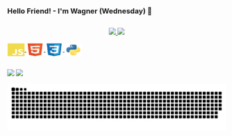 ### Hello Friend! - I'm Wagner (Wednesday) 👋

##

<div align="center">
  <a href="https://github.com/wednesday-rip">
    
  <img height="160em" src="https://github-readme-stats.vercel.app/api?username=wednesday-rip&show_icons=true&theme=dark&include_all_commits=true&count_private=true"/>
  <img height="160em" src="https://github-readme-stats.vercel.app/api/top-langs/?username=wednesday-rip&layout=compact&langs_count=7&theme=dark"/>
</div>

<div style="display: inline_block"><br>

  <img align="center" alt="Wed-Js" height="30" width="40" src="https://raw.githubusercontent.com/devicons/devicon/master/icons/javascript/javascript-plain.svg">
  <img align="center" alt="Wed-HTML" height="30" width="40" src="https://raw.githubusercontent.com/devicons/devicon/master/icons/html5/html5-original.svg">
  <img align="center" alt="Wed-CSS" height="30" width="40" src="https://raw.githubusercontent.com/devicons/devicon/master/icons/css3/css3-original.svg">
  <img align="center" alt="Wed-Python" height="30" width="40" src="https://raw.githubusercontent.com/devicons/devicon/master/icons/python/python-original.svg">
 
</div>
  
  ##
 
<div>
  
  <a href = "mailto:wednesday.rip@protonmail.com"><img src="https://img.shields.io/badge/ProtonMail-8B89CC?style=for-the-badge&logo=protonmail&logoColor=white" target="_blank"></a>
  <a href="https://www.linkedin.com" target="_blank"><img src="https://img.shields.io/badge/-LinkedIn-%230077B5?style=for-the-badge&logo=linkedin&logoColor=white" target="_blank"></a> 
 
  ![Snake animation](https://github.com/wednesday-rip/wednesday-rip/blob/output/github-contribution-grid-snake.svg)
 
</div>


